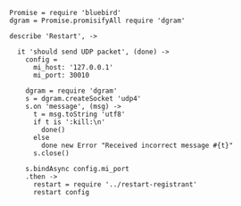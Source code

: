    Promise = require 'bluebird'
    dgram = Promise.promisifyAll require 'dgram'

    describe 'Restart', ->

      it 'should send UDP packet', (done) ->
        config =
          mi_host: '127.0.0.1'
          mi_port: 30010

        dgram = require 'dgram'
        s = dgram.createSocket 'udp4'
        s.on 'message', (msg) ->
          t = msg.toString 'utf8'
          if t is ':kill:\n'
            done()
          else
            done new Error "Received incorrect message #{t}"
          s.close()

        s.bindAsync config.mi_port
        .then ->
          restart = require '../restart-registrant'
          restart config
